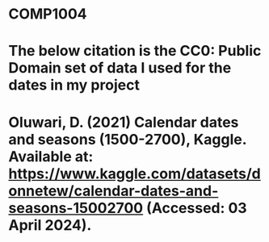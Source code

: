 # COMP1004


# The below citation is the CC0: Public Domain set of data I used for the dates in my project

# Oluwari, D. (2021) Calendar dates and seasons (1500-2700), Kaggle. Available at: https://www.kaggle.com/datasets/donnetew/calendar-dates-and-seasons-15002700 (Accessed: 03 April 2024). 